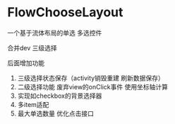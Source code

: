 # FlowChooseLayout
一个基于流体布局的单选 多选控件

 合并dev 三级选择

   后面增加功能
   1. 三级选择状态保存（activity销毁重建  刷新数据保存）
   2. 二级选择功能  废弃view的onClick事件 使用坐标轴计算
   3. 实现如checkbox的背景选择器
   4. 多item适配
   5. 最大单选数量  优化点击接口  
